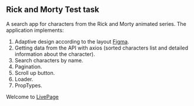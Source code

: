 Rick and Morty Test task
---
A search app for characters from the Rick and Morty animated series.
The application implements:
1) Adaptive design according to the layout [Figma](https://www.figma.com/file/wsndIMMisT3mRUm59NtW6U/Rick-and-Morty-(web-responsive)-(Community)?node-id=0%3A1&amp;t=zXvvbBwrY5qV6cIh-0).
2) Getting data from the API with axios (sorted characters list and detailed information about the character).
3) Search characters by name.
4) Pagination.
5) Scroll up button.
6) Loader.
7) PropTypes.

Welcome to [LivePage](https://github.com/svetlankogr/rick-and-morty)

